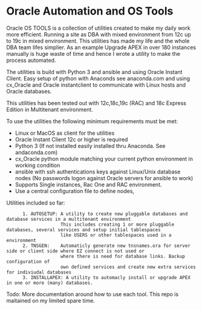 # Oracle Automation and OS Tools

Oracle OS TOOLS is a collection of utilities created to make my daily work more efficient.
Running a site as DBA with mixed environment from 12c up to 19c in mixed environment.
This utilities has made my life and the whole DBA team lifes simplier. 
As an example Upgrade APEX in over 180 instances manually is huge waste of time and 
hence I wrote a utility to make the process automated.

The utilities is build with Python 3 and ansible and using Oracle Instant Client. 
Easy setup of python with Anaconds see anaconda.com and using cx_Oracle and 
Oracle instantclient to communicate with Linux hosts and Oracle databases.

This utilities has been tested out with 12c,18c,19c (RAC) and 18c Express Edition in Multitenant environment.

To use the utilities the following minimum requirements must be met:

* Linux or MacOS as client for the utilities
* Oracle Instant Client 12c or higher is required
* Python 3 (If not installed easily installed thru Anaconda. See andaconda.com) 
* cx_Oracle python module matching your current python environment in working condition
* ansible with ssh authentications keys against Linux/Unix database nodes (No passwords logon against Oracle servers for ansible to work)
* Supports Single instances, Rac One and RAC environment.
* Use a central configuration file to define nodes, 

Utilities included so far:

          1. AUTOSETUP: A utility to create new pluggable databases and database services in a multitenant environment
                        This includes creating 1 or more pluggable databases, several services and setup initial tablespaces
                        like USERS or other tablespaces used in a environment
          2. TNSGEN:    Automaticly generate new tnsnames.ora for server side or client side where EZ connect is not used or
                        where there is need for database links. Backup configuration of
                        own defined services and create new extra services for indiviudal databases
          3. INSTALLAPEX: A utility to automacly install or upgrade APEX in one or more (many) databases. 
          

                       
Todo:
More documentation around how to use each tool. This repo is maitained on my limited spare time.
